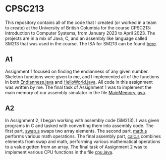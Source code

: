 # CPSC213

This repository contains all of the code that I created (or worked in a team to create) at the University of British Columbia for the course CPSC213: Introduction to Computer Systems, from January 2023 to April 2023. The projects are in a mix of Java, C, and an assembly like language called SM213 that was used in the course. The ISA for SM213 can be found [here](https://www.cs.ubc.ca/~tmm/courses/213-12F/resources/isa.pdf).

## A1

Assignment 1 focused on finding the endianness of any given number. Skeleton functions were given to me, and I implemented all of the functions in both [Endianness.java](/a1/Endianness.java) and [HelloWorld.java](a1/HelloWorld.java). All code in this assignment was written by me. The final task of Assignment 1 was to implement the main memory of our assembly simulator in the file [MainMemory.java](sm213/arch/sm213/machine/student/MainMemory.java).

## A2

In Assignment 2, I began working with assembly code (SM213). I was given programs in C and tasked with converting them into assembly code. The first part, [swap.s](a2/swap.s) swaps two array elements. The second part, [math.s](a2/math.s) performs various math operations. The final assembly part, [calc.s](a2/calc.s) combines elements from swap and math, performing various mathematical operations to a value gotten from an array. The final task of Assignment 2 was to implement various CPU functions in the file [cpu.java](sm213/arch/sm213/machine/student/CPU.java).

